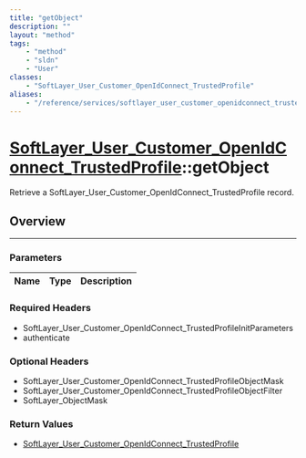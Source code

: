 ```yaml
---
title: "getObject"
description: ""
layout: "method"
tags:
    - "method"
    - "sldn"
    - "User"
classes:
    - "SoftLayer_User_Customer_OpenIdConnect_TrustedProfile"
aliases:
    - "/reference/services/softlayer_user_customer_openidconnect_trustedprofile/getObject"
---
```

# [SoftLayer_User_Customer_OpenIdConnect_TrustedProfile](/reference/services/SoftLayer_User_Customer_OpenIdConnect_TrustedProfile)::getObject


Retrieve a SoftLayer_User_Customer_OpenIdConnect_TrustedProfile record.


## Overview 


-----

### Parameters 
|Name | Type | Description |
| --- | --- | --- |


### Required Headers
* SoftLayer_User_Customer_OpenIdConnect_TrustedProfileInitParameters
* authenticate


### Optional Headers
* SoftLayer_User_Customer_OpenIdConnect_TrustedProfileObjectMask
* SoftLayer_User_Customer_OpenIdConnect_TrustedProfileObjectFilter
* SoftLayer_ObjectMask

### Return Values
* <a href='/reference/datatypes/SoftLayer_User_Customer_OpenIdConnect_TrustedProfile'>SoftLayer_User_Customer_OpenIdConnect_TrustedProfile </a>




